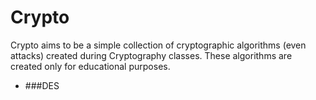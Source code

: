 # Crypto

Crypto aims to be a simple collection of cryptographic algorithms (even attacks) created during Cryptography classes. These algorithms are created only for educational purposes.

- ###DES

